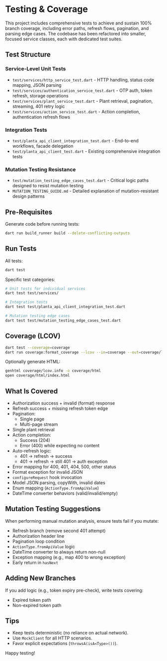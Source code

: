 # Testing & Coverage

This project includes comprehensive tests to achieve and sustain 100% branch coverage, including error paths, refresh flows, pagination, and parsing edge cases. The codebase has been refactored into smaller, focused service classes, each with dedicated test suites.

## Test Structure

### Service-Level Unit Tests
- `test/services/http_service_test.dart` - HTTP handling, status code mapping, JSON parsing
- `test/services/authentication_service_test.dart` - OTP auth, token refresh, storage operations
- `test/services/plant_service_test.dart` - Plant retrieval, pagination, streaming, 401 retry logic
- `test/services/action_service_test.dart` - Action completion, authentication refresh flows

### Integration Tests
- `test/planta_api_client_integration_test.dart` - End-to-end workflows, facade delegation
- `test/planta_api_client_test.dart` - Existing comprehensive integration tests

### Mutation Testing Resistance
- `test/mutation_testing_edge_cases_test.dart` - Critical logic paths designed to resist mutation testing
- `MUTATION_TESTING_GUIDE.md` - Detailed explanation of mutation-resistant design patterns

## Pre-Requisites

Generate code before running tests:
```bash
dart run build_runner build --delete-conflicting-outputs
```

## Run Tests

All tests:
```bash
dart test
```

Specific test categories:
```bash
# Unit tests for individual services
dart test test/services/

# Integration tests
dart test test/planta_api_client_integration_test.dart

# Mutation testing edge cases
dart test test/mutation_testing_edge_cases_test.dart
```

## Coverage (LCOV)

```bash
dart test --coverage=coverage
dart run coverage:format_coverage --lcov --in=coverage --out=coverage/lcov.info --report-on=lib
```

Optionally generate HTML:
```bash
genhtml coverage/lcov.info -o coverage/html
open coverage/html/index.html
```

## What Is Covered

- Authorization success + invalid (format) response
- Refresh success + missing refresh token edge
- Pagination:
  - Single page
  - Multi-page stream
- Single plant retrieval
- Action completion:
  - Success (204)
  - Error (400) while expecting no content
- Auto-refresh logic:
  - 401 -> refresh -> success
  - 401 -> refresh -> still 401 -> auth exception
- Error mapping for 400, 401, 404, 500, other status
- Format exception for invalid JSON
- `configureRequest` hook invocation
- Model JSON parsing, copyWith, invalid dates
- Enum mapping (`ActionType.fromApiValue`)
- DateTime converter behaviors (valid/invalid/empty)

## Mutation Testing Suggestions

When performing manual mutation analysis, ensure tests fail if you mutate:
- Refresh branch (remove second 401 attempt)
- Authorization header line
- Pagination loop condition
- `ActionType.fromApiValue` logic
- DateTime converter to always return non-null
- Exception mapping (e.g., map 400 to wrong exception)
- Early return in `hasNext`

## Adding New Branches

If you add logic (e.g., token expiry pre-check), write tests covering:
- Expired token path
- Non-expired token path

## Tips

- Keep tests deterministic (no reliance on actual network).
- Use `MockClient` for all HTTP scenarios.
- Favor explicit expectations (`throwsA(isA<Type>())`).

Happy testing!